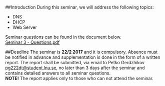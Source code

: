 ##Introduction
During this seminar, we will address the following topics:

* DNS
* DHCP
* Web Server

Seminar questions can be found in the document below. <br />
[Seminar 3 - Questions.pdf](https://github.com/1DV020/Seminar/raw/master/Seminar%203/Seminar_3.pdf)

##Deadline
The seminar is **22/2 2017** and it is compulsory.
Absence must be notified in advance and supplementation is done in the form of a written report. The report shall be submitted, via email to Petko Gerdzhikov <pg222dt@student.lnu.se>, no later than 3 days after the seminar and contains detailed answers to all seminar questions. <br />
**NOTE!** The report applies only to those who can not attend the seminar.
